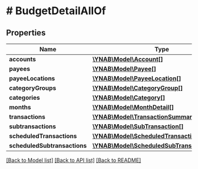 # # BudgetDetailAllOf

## Properties

Name | Type | Description | Notes
------------ | ------------- | ------------- | -------------
**accounts** | [**\YNAB\Model\Account[]**](Account.md) |  | [optional] 
**payees** | [**\YNAB\Model\Payee[]**](Payee.md) |  | [optional] 
**payeeLocations** | [**\YNAB\Model\PayeeLocation[]**](PayeeLocation.md) |  | [optional] 
**categoryGroups** | [**\YNAB\Model\CategoryGroup[]**](CategoryGroup.md) |  | [optional] 
**categories** | [**\YNAB\Model\Category[]**](Category.md) |  | [optional] 
**months** | [**\YNAB\Model\MonthDetail[]**](MonthDetail.md) |  | [optional] 
**transactions** | [**\YNAB\Model\TransactionSummary[]**](TransactionSummary.md) |  | [optional] 
**subtransactions** | [**\YNAB\Model\SubTransaction[]**](SubTransaction.md) |  | [optional] 
**scheduledTransactions** | [**\YNAB\Model\ScheduledTransactionSummary[]**](ScheduledTransactionSummary.md) |  | [optional] 
**scheduledSubtransactions** | [**\YNAB\Model\ScheduledSubTransaction[]**](ScheduledSubTransaction.md) |  | [optional] 

[[Back to Model list]](../../README.md#documentation-for-models) [[Back to API list]](../../README.md#documentation-for-api-endpoints) [[Back to README]](../../README.md)



